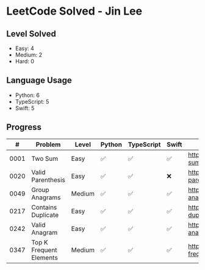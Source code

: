 # LeetCode Solved - Jin Lee

## Level Solved
- Easy: 4
- Medium: 2
- Hard: 0

## Language Usage
- Python: 6
- TypeScript: 5
- Swift: 5

## Progress
|#   |Problem                    |Level |Python              |TypeScript         |Swift              |Link                                                      |
|----|---------------------------|------|--------------------|-------------------|-------------------|----------------------------------------------------------|
|0001|Two Sum                    |Easy  |:white_check_mark:  |:white_check_mark: |:white_check_mark: |https://leetcode.com/problems/two-sum/                    |
|0020|Valid Parenthesis          |Easy  |:white_check_mark:  |:white_check_mark: |:x:                |https://leetcode.com/problems/valid-parentheses/          |
|0049|Group Anagrams             |Medium|:white_check_mark:  |:white_check_mark: |:white_check_mark: |https://leetcode.com/problems/group-anagrams/             |
|0217|Contains Duplicate         |Easy  |:white_check_mark:  |:white_check_mark: |:white_check_mark: |https://leetcode.com/problems/contains-duplicate/         |
|0242|Valid Anagram              |Easy  |:white_check_mark:  |:white_check_mark: |:white_check_mark: |https://leetcode.com/problems/valid-anagram/              |
|0347|Top K Frequent Elements    |Medium|:white_check_mark:  |:white_check_mark: |:white_check_mark: |https://leetcode.com/problems/top-k-frequent-elements/    |
